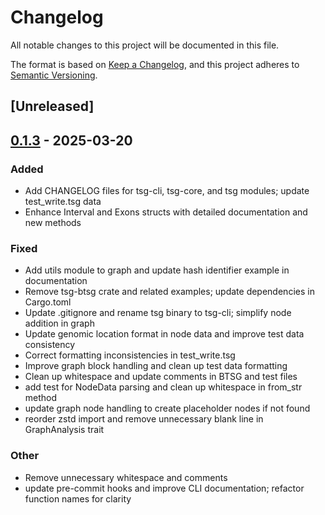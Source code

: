 # Changelog

All notable changes to this project will be documented in this file.

The format is based on [Keep a Changelog](https://keepachangelog.com/en/1.0.0/),
and this project adheres to [Semantic Versioning](https://semver.org/spec/v2.0.0.html).

## [Unreleased]

## [0.1.3](https://github.com/cauliyang/tsg/compare/tsg-core-v0.1.2...tsg-core-v0.1.3) - 2025-03-20

### Added

- Add CHANGELOG files for tsg-cli, tsg-core, and tsg modules; update test_write.tsg data
- Enhance Interval and Exons structs with detailed documentation and new methods

### Fixed

- Add utils module to graph and update hash identifier example in documentation
- Remove tsg-btsg crate and related examples; update dependencies in Cargo.toml
- Update .gitignore and rename tsg binary to tsg-cli; simplify node addition in graph
- Update genomic location format in node data and improve test data consistency
- Correct formatting inconsistencies in test_write.tsg
- Improve graph block handling and clean up test data formatting
- Clean up whitespace and update comments in BTSG and test files
- add test for NodeData parsing and clean up whitespace in from_str method
- update graph node handling to create placeholder nodes if not found
- reorder zstd import and remove unnecessary blank line in GraphAnalysis trait

### Other

- Remove unnecessary whitespace and comments
- update pre-commit hooks and improve CLI documentation; refactor function names for clarity
